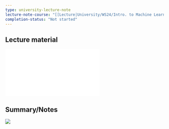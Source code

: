 ```yaml
---
type: university-lecture-note
lecture-note-course: "[[Lecture|University/WS24/Intro. to Machine Learning/Lecture]]"
completion-status: "Not started"
---
```

## Lecture material
![](_attachments/IML%20-%20WS23%20-%20Lecture%20PCA,%20MDS.pdf)
## Summary/Notes
![](_attachments/lecture8.rnote)